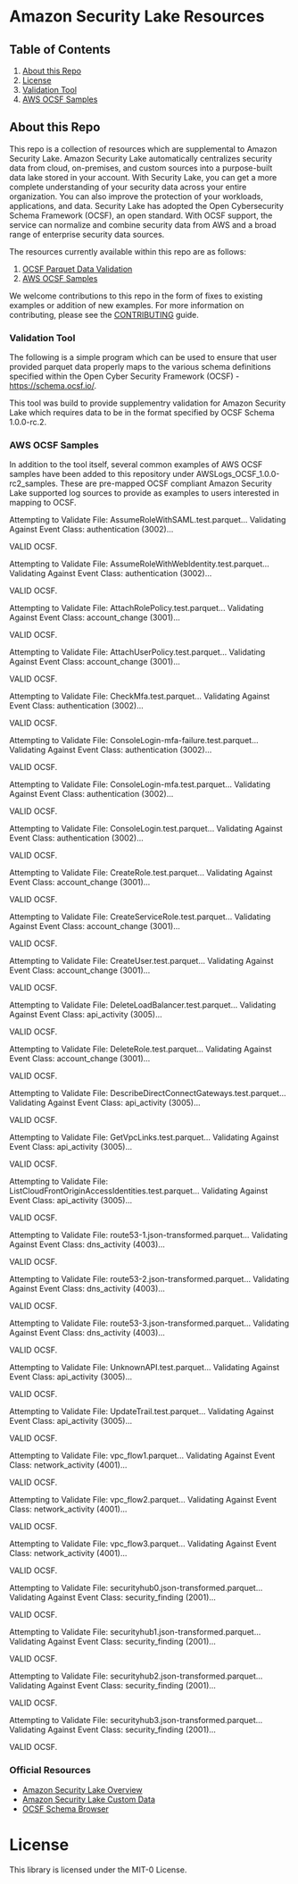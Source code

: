Amazon Security Lake Resources
========================

## Table of Contents
1. [About this Repo](#About)
2. [License](#License)
3. [Validation Tool](#Validation)
4. [AWS OCSF Samples](#samples)

## About this Repo <a name="About"></a>

This repo is a collection of resources which are supplemental to Amazon Security Lake. Amazon Security Lake automatically centralizes security data from cloud, on-premises, and custom sources into a purpose-built data lake stored in your account. With Security Lake, you can get a more complete understanding of your security data across your entire organization. You can also improve the protection of your workloads, applications, and data. Security Lake has adopted the Open Cybersecurity Schema Framework (OCSF), an open standard. With OCSF support, the service can normalize and combine security data from AWS and a broad range of enterprise security data sources. 

The resources currently available within this repo are as follows:

1. [OCSF Parquet Data Validation](https://github.com/aws-samples/amazon-security-lake/tree/main/validate_1.0.0-rc.2)
2. [AWS OCSF Samples](https://github.com/aws-samples/amazon-security-lake/tree/main/AWSLogs_OCSF_1.0.0-rc2_samples)

We welcome contributions to this repo in the form of fixes to existing examples or addition of new examples. For more information on contributing, please see the [CONTRIBUTING](https://github.com/aws-samples/amazon-security-lake/blob/main/CONTRIBUTING.md) guide.

### Validation Tool <a name="Validation"></a>

The following is a simple program which can be used to ensure that user provided parquet data properly maps to the various schema definitions specified within the Open Cyber Security Framework (OCSF) - https://schema.ocsf.io/.

This tool was build to provide supplementry validation for Amazon Security Lake which requires data to be in the format specified by OCSF Schema 1.0.0-rc.2.

### AWS OCSF Samples <a name="samples"></a>

In addition to the tool itself, several common  examples of AWS OCSF samples have been added to this repository under AWSLogs_OCSF_1.0.0-rc2_samples. These are pre-mapped OCSF compliant Amazon Security Lake supported log sources to provide as examples to users interested in mapping to OCSF.

 Attempting to Validate File: AssumeRoleWithSAML.test.parquet...
 Validating Against Event Class: authentication (3002)...
 
 VALID OCSF.
 
 Attempting to Validate File: AssumeRoleWithWebIdentity.test.parquet...
 Validating Against Event Class: authentication (3002)...
 
 VALID OCSF.
 
 Attempting to Validate File: AttachRolePolicy.test.parquet...
 Validating Against Event Class: account_change (3001)...
 
 VALID OCSF.
 
 Attempting to Validate File: AttachUserPolicy.test.parquet...
 Validating Against Event Class: account_change (3001)...
 
 VALID OCSF.
 
 Attempting to Validate File: CheckMfa.test.parquet...
 Validating Against Event Class: authentication (3002)...
 
 VALID OCSF.
 
 Attempting to Validate File: ConsoleLogin-mfa-failure.test.parquet...
 Validating Against Event Class: authentication (3002)...
 
 VALID OCSF.
 
 Attempting to Validate File: ConsoleLogin-mfa.test.parquet...
 Validating Against Event Class: authentication (3002)...
 
 VALID OCSF.
 
 Attempting to Validate File: ConsoleLogin.test.parquet...
 Validating Against Event Class: authentication (3002)...
 
 VALID OCSF.
 
 Attempting to Validate File: CreateRole.test.parquet...
 Validating Against Event Class: account_change (3001)...
 
 VALID OCSF.
 
 Attempting to Validate File: CreateServiceRole.test.parquet...
 Validating Against Event Class: account_change (3001)...
 
 VALID OCSF.
 
 Attempting to Validate File: CreateUser.test.parquet...
 Validating Against Event Class: account_change (3001)...
 
 VALID OCSF.
 
 Attempting to Validate File: DeleteLoadBalancer.test.parquet...
 Validating Against Event Class: api_activity (3005)...
 
 VALID OCSF.
 
 Attempting to Validate File: DeleteRole.test.parquet...
 Validating Against Event Class: account_change (3001)...
 
 VALID OCSF.
 
 Attempting to Validate File: DescribeDirectConnectGateways.test.parquet...
 Validating Against Event Class: api_activity (3005)...
 
 VALID OCSF.
 
 Attempting to Validate File: GetVpcLinks.test.parquet...
 Validating Against Event Class: api_activity (3005)...
 
 VALID OCSF.
 
 Attempting to Validate File: ListCloudFrontOriginAccessIdentities.test.parquet...
 Validating Against Event Class: api_activity (3005)...
 
 VALID OCSF.
 
 Attempting to Validate File: route53-1.json-transformed.parquet...
 Validating Against Event Class: dns_activity (4003)...
 
 VALID OCSF.
 
 Attempting to Validate File: route53-2.json-transformed.parquet...
 Validating Against Event Class: dns_activity (4003)...
 
 VALID OCSF.
 
 Attempting to Validate File: route53-3.json-transformed.parquet...
 Validating Against Event Class: dns_activity (4003)...
 
 VALID OCSF.
 
 Attempting to Validate File: UnknownAPI.test.parquet...
 Validating Against Event Class: api_activity (3005)...
 
 VALID OCSF.
 
 Attempting to Validate File: UpdateTrail.test.parquet...
 Validating Against Event Class: api_activity (3005)...
 
 VALID OCSF.
 
 Attempting to Validate File: vpc_flow1.parquet...
 Validating Against Event Class: network_activity (4001)...
 
 VALID OCSF.
 
 Attempting to Validate File: vpc_flow2.parquet...
 Validating Against Event Class: network_activity (4001)...
 
 VALID OCSF.
 
 Attempting to Validate File: vpc_flow3.parquet...
 Validating Against Event Class: network_activity (4001)...
 
 VALID OCSF.
 
 Attempting to Validate File: securityhub0.json-transformed.parquet...
 Validating Against Event Class: security_finding (2001)...
 
 VALID OCSF.
 
 Attempting to Validate File: securityhub1.json-transformed.parquet...
 Validating Against Event Class: security_finding (2001)...
 
 VALID OCSF.
 
 Attempting to Validate File: securityhub2.json-transformed.parquet...
 Validating Against Event Class: security_finding (2001)...
 
 VALID OCSF.
 
 Attempting to Validate File: securityhub3.json-transformed.parquet...
 Validating Against Event Class: security_finding (2001)...
 
 VALID OCSF.


### Official Resources
- [Amazon Security Lake Overview](https://aws.amazon.com/security-lake/)
- [Amazon Security Lake Custom Data](https://docs.aws.amazon.com/security-lake/latest/userguide/custom-sources.html)
- [OCSF Schema Browser](https://schema.ocsf.io/)

# License <a name="License"></a>

This library is licensed under the MIT-0 License.
		







